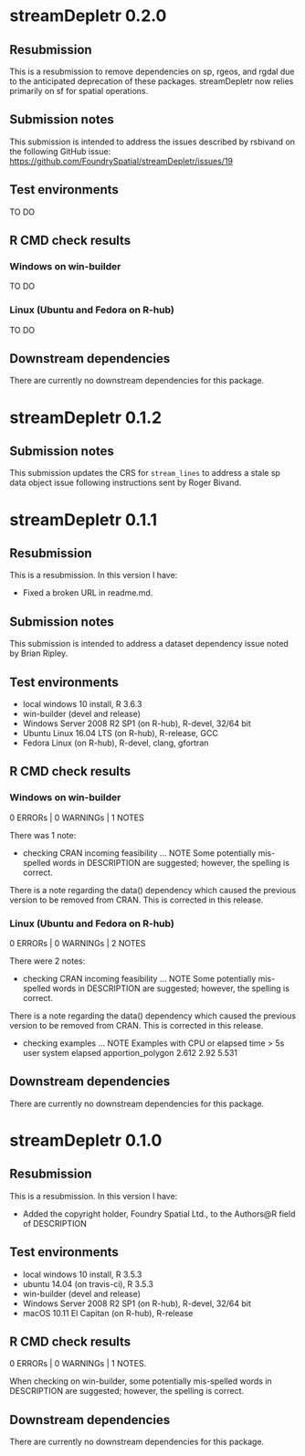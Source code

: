 # streamDepletr 0.2.0

## Resubmission
This is a resubmission to remove dependencies on sp, rgeos, and rgdal due to 
the anticipated deprecation of these packages. streamDepletr now relies primarily
on sf for spatial operations.

## Submission notes
This submission is intended to address the issues described by rsbivand on 
the following GitHub issue: https://github.com/FoundrySpatial/streamDepletr/issues/19

## Test environments
TO DO

## R CMD check results
### Windows on win-builder
TO DO

### Linux (Ubuntu and Fedora on R-hub)
TO DO

## Downstream dependencies
There are currently no downstream dependencies for this package.

# streamDepletr 0.1.2

## Submission notes
This submission updates the CRS for `stream_lines` to address a stale sp data 
object issue following instructions sent by Roger Bivand.

# streamDepletr 0.1.1

## Resubmission
This is a resubmission. In this version I have:
* Fixed a broken URL in readme.md.

## Submission notes
This submission is intended to address a dataset dependency issue
 noted by Brian Ripley.

## Test environments
* local windows 10 install, R 3.6.3
* win-builder (devel and release)
* Windows Server 2008 R2 SP1 (on R-hub), R-devel, 32/64 bit
* Ubuntu Linux 16.04 LTS (on R-hub), R-release, GCC
* Fedora Linux (on R-hub), R-devel, clang, gfortran

## R CMD check results
### Windows on win-builder
0 ERRORs | 0 WARNINGs | 1 NOTES

There was 1 note:
* checking CRAN incoming feasibility ... NOTE
Some potentially mis-spelled words in DESCRIPTION are suggested;
 however, the spelling is correct.

There is a note regarding the data() dependency which caused the previous
version to be removed from CRAN. This is corrected in this release.

### Linux (Ubuntu and Fedora on R-hub)
0 ERRORs | 0 WARNINGs | 2 NOTES

There were 2 notes:
* checking CRAN incoming feasibility ... NOTE
Some potentially mis-spelled words in DESCRIPTION are suggested;
 however, the spelling is correct.

There is a note regarding the data() dependency which caused the previous
version to be removed from CRAN. This is corrected in this release.

* checking examples ... NOTE
Examples with CPU or elapsed time > 5s
                   user system elapsed
apportion_polygon 2.612   2.92   5.531

## Downstream dependencies
There are currently no downstream dependencies for this package.

# streamDepletr 0.1.0

## Resubmission
This is a resubmission. In this version I have:
* Added the copyright holder, Foundry Spatial Ltd., to the Authors@R field of DESCRIPTION

## Test environments
* local windows 10 install, R 3.5.3
* ubuntu 14.04 (on travis-ci), R 3.5.3
* win-builder (devel and release)
* Windows Server 2008 R2 SP1 (on R-hub), R-devel, 32/64 bit
* macOS 10.11 El Capitan (on R-hub), R-release

## R CMD check results
0 ERRORs | 0 WARNINGs | 1 NOTES.

When checking on win-builder, some potentially mis-spelled words in 
DESCRIPTION are suggested; however, the spelling is correct.

## Downstream dependencies
There are currently no downstream dependencies for this package.